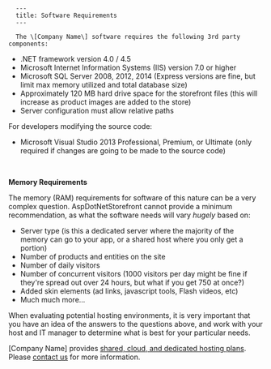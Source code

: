 
      ---
      title: Software Requirements
      ---

      The \[Company Name\] software requires the following 3rd party components:

*   .NET framework version 4.0 / 4.5
*   Microsoft Internet Information Systems (IIS) version 7.0 or higher
*   Microsoft SQL Server 2008, 2012, 2014 (Express versions are fine, but limit max memory utilized and total database size)
*   Approximately 120 MB hard drive space for the storefront files (this will increase as product images are added to the store)
*   Server configuration must allow relative paths

For developers modifying the source code:

*   Microsoft Visual Studio 2013 Professional, Premium, or Ultimate (only required if changes are going to be made to the source code)

​

**Memory Requirements**   
  
The memory (RAM) requirements for software of this nature can be a very complex question. AspDotNetStorefront cannot provide a minimum recommendation, as what the software needs will vary _hugely_ based on:

*   Server type (is this a dedicated server where the majority of the memory can go to your app, or a shared host where you only get a portion)
*   Number of products and entities on the site
*   Number of daily visitors
*   Number of concurrent visitors (1000 visitors per day might be fine if they're spread out over 24 hours, but what if you get 750 at once?)
*   Added skin elements (ad links, javascript tools, Flash videos, etc)
*   Much much more...

When evaluating potential hosting environments, it is very important that you have an idea of the answers to the questions above, and work with your host and IT manager to determine what is best for your particular needs.  
  
\[Company Name\] provides [shared, cloud, and dedicated hosting plans](http://licenseportal.aspdotnetstorefront.com/t-experthostinglp.aspx). Please [contact us](http://licenseportal.aspdotnetstorefront.com/t-contact.aspx) for more information.
      